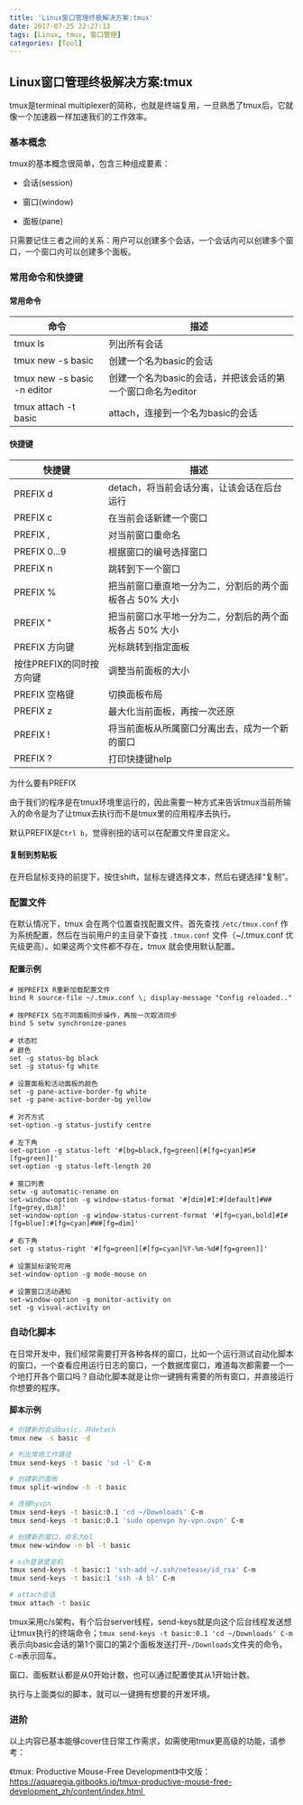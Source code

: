 ```yaml
---
title: 'Linux窗口管理终极解决方案:tmux'
date: 2017-07-25 22:27:13
tags: [Linux, tmux, 窗口管理]
categories: [Tool]
---
```


## Linux窗口管理终极解决方案:tmux

tmux是terminal multiplexer的简称，也就是终端复用，一旦熟悉了tmux后，它就像一个加速器一样加速我们的工作效率。

### 基本概念

tmux的基本概念很简单，包含三种组成要素：

- 会话(session)

- 窗口(window)

- 面板(pane)


只需要记住三者之间的关系：用户可以创建多个会话，一个会话内可以创建多个窗口，一个窗口内可以创建多个面板。



### 常用命令和快捷键

#### 常用命令

| 命令                        | 描述                                                        |
| --------------------------- | ----------------------------------------------------------- |
| tmux ls                     | 列出所有会话                                                |
| tmux new -s basic           | 创建一个名为basic的会话                                     |
| tmux new -s basic -n editor | 创建一个名为basic的会话，并把该会话的第一个窗口命名为editor |
| tmux attach -t basic        | attach，连接到一个名为basic的会话                           |

#### 快捷键

| 快捷键                   | 描述                                                    |
| ------------------------ | ------------------------------------------------------- |
| PREFIX d                 | detach，将当前会话分离，让该会话在后台运行              |
| PREFIX c                 | 在当前会话新建一个窗口                                  |
| PREFIX ,                 | 对当前窗口重命名                                        |
| PREFIX 0...9             | 根据窗口的编号选择窗口                                  |
| PREFIX n                 | 跳转到下一个窗口                                        |
| PREFIX %                 | 把当前窗口垂直地一分为二，分割后的两个面板各占 50% 大小 |
| PREFIX "                 | 把当前窗口水平地一分为二，分割后的两个面板各占 50% 大小 |
| PREFIX 方向键            | 光标跳转到指定面板                                      |
| 按住PREFIX的同时按方向键 | 调整当前面板的大小                                      |
| PREFIX 空格键            | 切换面板布局                                            |
| PREFIX z                 | 最大化当前面板，再按一次还原                            |
| PREFIX !                 | 将当前面板从所属窗口分离出去，成为一个新的窗口          |
| PREFIX ?                 | 打印快捷键help                                          |

为什么要有PREFIX

由于我们的程序是在tmux环境里运行的，因此需要一种方式来告诉tmux当前所输入的命令是为了让tmux去执行而不是tmux里的应用程序去执行。

默认PREFIX是`Ctrl b`，觉得别扭的话可以在配置文件里自定义。

#### 复制到剪贴板

在开启鼠标支持的前提下，按住shift，鼠标左键选择文本，然后右键选择“复制”。



### 配置文件

在默认情况下，tmux 会在两个位置查找配置文件。首先查找 `/etc/tmux.conf` 作为系统配置，然后在当前用户的主目录下查找 `.tmux.conf` 文件（~/.tmux.conf 优先级更高）。如果这两个文件都不存在，tmux 就会使用默认配置。

#### 配置示例

```
# 按PREFIX R重新加载配置文件
bind R source-file ~/.tmux.conf \; display-message "Config reloaded.."

# 按PREFIX S在不同面板同步操作，再按一次取消同步
bind S setw synchronize-panes

# 状态栏
# 颜色
set -g status-bg black
set -g status-fg white

# 设置面板和活动面板的颜色
set -g pane-active-border-fg white
set -g pane-active-border-bg yellow
 
# 对齐方式
set-option -g status-justify centre
 
# 左下角
set-option -g status-left '#[bg=black,fg=green][#[fg=cyan]#S#[fg=green]]'
set-option -g status-left-length 20
 
# 窗口列表
setw -g automatic-rename on
set-window-option -g window-status-format '#[dim]#I:#[default]#W#[fg=grey,dim]'
set-window-option -g window-status-current-format '#[fg=cyan,bold]#I#[fg=blue]:#[fg=cyan]#W#[fg=dim]'
 
# 右下角
set -g status-right '#[fg=green][#[fg=cyan]%Y-%m-%d#[fg=green]]'

# 设置鼠标滚轮可用
set-window-option -g mode-mouse on

# 设置窗口活动通知
set-window-option -g monitor-activity on
set -g visual-activity on

```



### 自动化脚本

在日常开发中，我们经常需要打开各种各样的窗口，比如一个运行测试自动化脚本的窗口，一个查看应用运行日志的窗口，一个数据库窗口，难道每次都需要一个一个地打开各个窗口吗？自动化脚本就是让你一键拥有需要的所有窗口，并直接运行你想要的程序。

#### 脚本示例

```bash
# 创建新的会话basic，并detach
tmux new -s basic -d

# 列出常用工作路径
tmux send-keys -t basic 'sd -l' C-m

# 创建新的面板
tmux split-window -h -t basic

# 连接hyvpn
tmux send-keys -t basic:0.1 'cd ~/Downloads' C-m
tmux send-keys -t basic:0.1 'sudo openvpn hy-vpn.ovpn' C-m

# 创建新的窗口，命名为bl
tmux new-window -n bl -t basic

# ssh登录堡垒机
tmux send-keys -t basic:1 'ssh-add ~/.ssh/netease/id_rsa' C-m
tmux send-keys -t basic:1 'ssh -A bl' C-m

# attach会话
tmux attach -t basic
```

tmux采用c/s架构，有个后台server线程，send-keys就是向这个后台线程发送想让tmux执行的终端命令；`tmux send-keys -t basic:0.1 'cd ~/Downloads' C-m`表示向basic会话的第1个窗口的第2个面板发送打开`~/Downloads`文件夹的命令，`C-m`表示回车。

窗口、面板默认都是从0开始计数，也可以通过配置使其从1开始计数。

执行与上面类似的脚本，就可以一键拥有想要的开发环境。



### 进阶

以上内容已基本能够cover住日常工作需求，如需使用tmux更高级的功能，请参考：

《tmux: Productive Mouse-Free Development》中文版：https://aquaregia.gitbooks.io/tmux-productive-mouse-free-development_zh/content/index.html 